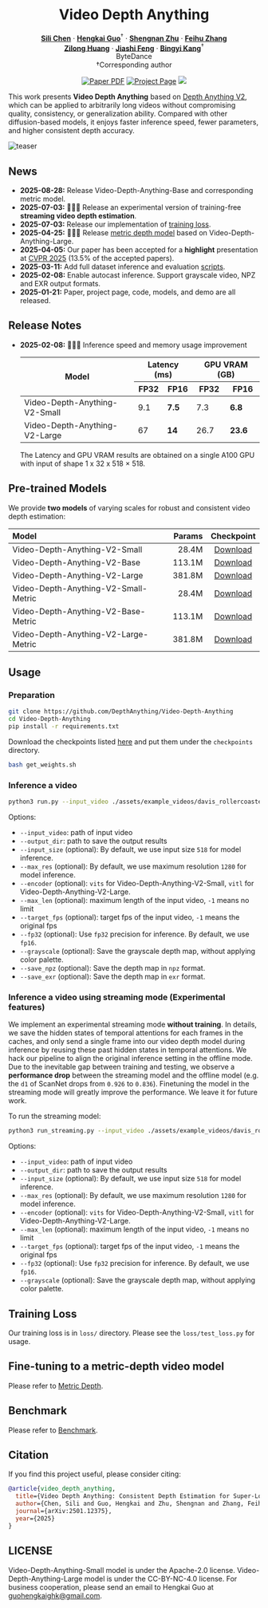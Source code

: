 <div align="center">
<h1>Video Depth Anything</h1>
  
[**Sili Chen**](https://github.com/SiliChen321) · [**Hengkai Guo**](https://guohengkai.github.io/)<sup>&dagger;</sup> · [**Shengnan Zhu**](https://github.com/Shengnan-Zhu)  · [**Feihu Zhang**](https://github.com/zhizunhu)
<br>
[**Zilong Huang**](http://speedinghzl.github.io/)   ·  [**Jiashi Feng**](https://scholar.google.com.sg/citations?user=Q8iay0gAAAAJ&hl=en)   ·  [**Bingyi Kang**](https://bingykang.github.io/)<sup>&dagger;</sup> 
<br>
ByteDance
<br>
&dagger;Corresponding author

<a href="https://arxiv.org/abs/2501.12375"><img src='https://img.shields.io/badge/arXiv-Video Depth Anything-red' alt='Paper PDF'></a>
<a href='https://videodepthanything.github.io'><img src='https://img.shields.io/badge/Project_Page-Video Depth Anything-green' alt='Project Page'></a>
<a href='https://huggingface.co/spaces/depth-anything/Video-Depth-Anything'><img src='https://img.shields.io/badge/%F0%9F%A4%97%20Hugging%20Face-Demo-blue'></a>
</div>

</div>

This work presents **Video Depth Anything** based on [Depth Anything V2](https://github.com/DepthAnything/Depth-Anything-V2), which can be applied to arbitrarily long videos without compromising quality, consistency, or generalization ability. Compared with other diffusion-based models, it enjoys faster inference speed, fewer parameters, and higher consistent depth accuracy.

![teaser](assets/teaser_video_v2.png)

## News
- **2025-08-28:** Release Video-Depth-Anything-Base and corresponding metric model.
- **2025-07-03:** 🚀🚀🚀 Release an experimental version of training-free **streaming video depth estimation**.
- **2025-07-03:** Release our implementation of [training loss](https://github.com/DepthAnything/Video-Depth-Anything/tree/main/loss).
- **2025-04-25:** 🌟🌟🌟 Release [metric depth model](https://github.com/DepthAnything/Video-Depth-Anything/tree/main/metric_depth) based on Video-Depth-Anything-Large.
- **2025-04-05:** Our paper has been accepted for a **highlight** presentation at [CVPR 2025](https://cvpr.thecvf.com/) (13.5% of the accepted papers).
- **2025-03-11:** Add full dataset inference and evaluation [scripts](https://github.com/DepthAnything/Video-Depth-Anything/tree/main/benchmark).
- **2025-02-08:** Enable autocast inference. Support grayscale video, NPZ and EXR output formats.
- **2025-01-21:** Paper, project page, code, models, and demo are all released.


## Release Notes
- **2025-02-08:** 🚀🚀🚀 Inference speed and memory usage improvement
  <table>
    <thead>
      <tr>
        <th rowspan="2" style="text-align: center;">Model</th>
        <th colspan="2">Latency (ms)</th>
        <th colspan="2">GPU VRAM (GB)</th>
      </tr>
      <tr>
        <th>FP32</th>
        <th>FP16</th>
        <th>FP32</th>
        <th>FP16</th>
      </tr>
    </thead>
    <tbody>
      <tr>
        <td>Video-Depth-Anything-V2-Small</td>
        <td>9.1</td>
        <td><strong>7.5</strong></td>
        <td>7.3</td>
        <td><strong>6.8</strong></td>
      </tr>
      <tr>
        <td>Video-Depth-Anything-V2-Large</td>
        <td>67</td>
        <td><strong>14</strong></td>
        <td>26.7</td>
        <td><strong>23.6</strong></td>
    </tbody>
  </table>

  The Latency and GPU VRAM results are obtained on a single A100 GPU with input of shape 1 x 32 x 518 × 518.

## Pre-trained Models
We provide **two models** of varying scales for robust and consistent video depth estimation:

| Model | Params | Checkpoint |
|:-|-:|:-:|
| Video-Depth-Anything-V2-Small | 28.4M | [Download](https://huggingface.co/depth-anything/Video-Depth-Anything-Small/resolve/main/video_depth_anything_vits.pth?download=true) |
| Video-Depth-Anything-V2-Base | 113.1M | [Download](https://huggingface.co/depth-anything/Video-Depth-Anything-Base/blob/main/video_depth_anything_vitb.pth) | 
| Video-Depth-Anything-V2-Large | 381.8M | [Download](https://huggingface.co/depth-anything/Video-Depth-Anything-Large/resolve/main/video_depth_anything_vitl.pth?download=true) |
| Video-Depth-Anything-V2-Small-Metric | 28.4M | [Download](https://huggingface.co/depth-anything/Metric-Video-Depth-Anything-Small/blob/main/metric_video_depth_anything_vits.pth) |
| Video-Depth-Anything-V2-Base-Metric | 113.1M | [Download](https://huggingface.co/depth-anything/Metric-Video-Depth-Anything-Base/blob/main/metric_video_depth_anything_vitb.pth) |
| Video-Depth-Anything-V2-Large-Metric | 381.8M | [Download](https://huggingface.co/depth-anything/Metric-Video-Depth-Anything-Large/resolve/main/metric_video_depth_anything_vitl.pth) |


## Usage

### Preparation

```bash
git clone https://github.com/DepthAnything/Video-Depth-Anything
cd Video-Depth-Anything
pip install -r requirements.txt
```

Download the checkpoints listed [here](#pre-trained-models) and put them under the `checkpoints` directory.
```bash
bash get_weights.sh
```

### Inference a video
```bash
python3 run.py --input_video ./assets/example_videos/davis_rollercoaster.mp4 --output_dir ./outputs --encoder vitl
```

Options:
- `--input_video`: path of input video
- `--output_dir`: path to save the output results
- `--input_size` (optional): By default, we use input size `518` for model inference.
- `--max_res` (optional): By default, we use maximum resolution `1280` for model inference.
- `--encoder` (optional): `vits` for Video-Depth-Anything-V2-Small, `vitl` for Video-Depth-Anything-V2-Large.
- `--max_len` (optional): maximum length of the input video, `-1` means no limit
- `--target_fps` (optional): target fps of the input video, `-1` means the original fps
- `--fp32` (optional): Use `fp32` precision for inference. By default, we use `fp16`.
- `--grayscale` (optional): Save the grayscale depth map, without applying color palette.
- `--save_npz` (optional): Save the depth map in `npz` format.
- `--save_exr` (optional): Save the depth map in `exr` format.

### Inference a video using streaming mode (Experimental features)
We implement an experimental streaming mode **without training**. In details, we save the hidden states of temporal attentions for each frames in the caches, and only send a single frame into our video depth model during inference by reusing these past hidden states in temporal attentions. We hack our pipeline to align the original inference setting in the offline mode. Due to the inevitable gap between training and testing, we observe a **performance drop** between the streaming model and the offline model (e.g. the `d1` of ScanNet drops from `0.926` to `0.836`). Finetuning the model in the streaming mode will greatly improve the performance. We leave it for future work.

To run the streaming model:
```bash
python3 run_streaming.py --input_video ./assets/example_videos/davis_rollercoaster.mp4 --output_dir ./outputs_streaming --encoder vitl
```
Options:
- `--input_video`: path of input video
- `--output_dir`: path to save the output results
- `--input_size` (optional): By default, we use input size `518` for model inference.
- `--max_res` (optional): By default, we use maximum resolution `1280` for model inference.
- `--encoder` (optional): `vits` for Video-Depth-Anything-V2-Small, `vitl` for Video-Depth-Anything-V2-Large.
- `--max_len` (optional): maximum length of the input video, `-1` means no limit
- `--target_fps` (optional): target fps of the input video, `-1` means the original fps
- `--fp32` (optional): Use `fp32` precision for inference. By default, we use `fp16`.
- `--grayscale` (optional): Save the grayscale depth map, without applying color palette.

## Training Loss
Our training loss is in `loss/` directory. Please see the `loss/test_loss.py` for usage.

## Fine-tuning to a metric-depth video model
Please refer to [Metric Depth](./metric_depth/README.md).

## Benchmark
Please refer to [Benchmark](./benchmark/README.md).

## Citation

If you find this project useful, please consider citing:

```bibtex
@article{video_depth_anything,
  title={Video Depth Anything: Consistent Depth Estimation for Super-Long Videos},
  author={Chen, Sili and Guo, Hengkai and Zhu, Shengnan and Zhang, Feihu and Huang, Zilong and Feng, Jiashi and Kang, Bingyi}
  journal={arXiv:2501.12375},
  year={2025}
}
```


## LICENSE
Video-Depth-Anything-Small model is under the Apache-2.0 license. Video-Depth-Anything-Large model is under the CC-BY-NC-4.0 license. For business cooperation, please send an email to Hengkai Guo at guohengkaighk@gmail.com.
